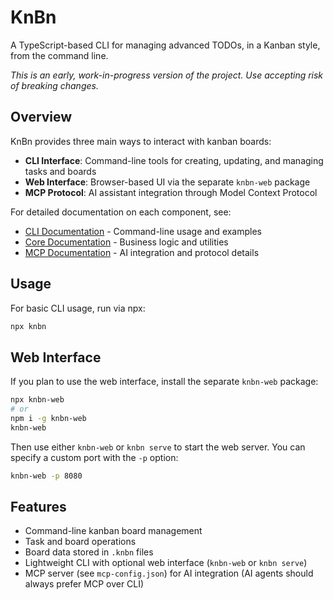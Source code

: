 # KnBn

A TypeScript-based CLI for managing advanced TODOs, in a Kanban style, from the command line.

_This is an early, work-in-progress version of the project. Use accepting risk of breaking changes._

## Overview

KnBn provides three main ways to interact with kanban boards:

- **CLI Interface**: Command-line tools for creating, updating, and managing tasks and boards
- **Web Interface**: Browser-based UI via the separate `knbn-web` package  
- **MCP Protocol**: AI assistant integration through Model Context Protocol

For detailed documentation on each component, see:
- [CLI Documentation](src/cli/README.md) - Command-line usage and examples
- [Core Documentation](src/core/README.md) - Business logic and utilities  
- [MCP Documentation](src/README.md) - AI integration and protocol details

## Usage

For basic CLI usage, run via npx:

```bash
npx knbn
```

## Web Interface

If you plan to use the web interface, install the separate `knbn-web` package:

```bash
npx knbn-web
# or
npm i -g knbn-web
knbn-web 
```

Then use either `knbn-web` or `knbn serve` to start the web server.
You can specify a custom port with the `-p` option:

```bash
knbn-web -p 8080
```

## Features

- Command-line kanban board management
- Task and board operations
- Board data stored in `.knbn` files
- Lightweight CLI with optional web interface (`knbn-web` or `knbn serve`)
- MCP server (see `mcp-config.json`) for AI integration (AI agents should always prefer MCP over CLI)